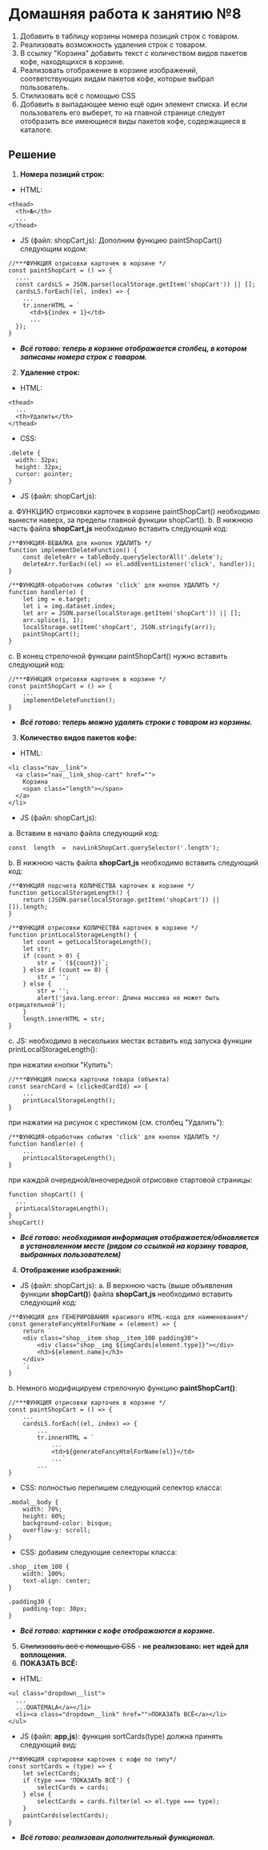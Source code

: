 ﻿# Домашняя работа к занятию №8
1. Добавить в таблицу корзины номера позиций строк с товаром.
2. Реализовать возможность удаления строк с товаром.
3. В ссылку "Корзина" добавить текст с количеством видов пакетов кофе, находящихся в корзине.
4. Реализовать отображение в корзине изображений, соответствующих видам пакетов кофе, которые выбрал пользователь.
5. Стилизовать всё с помощью CSS
6. Добавить в выпадающее меню ещё один элемент списка. И если пользователь его выберет, то на главной странице следует отобразить все имеющиеся виды пакетов кофе, содержащиеся в каталоге.

## Решение

1. **Номера позиций строк:**
* HTML:
```
<thead>
  <th>№</th>
  ...
</thead>
```
* JS (файл: shopCart,js): Дополним функцию paintShopCart() следующим кодом:
```
//***ФУНКЦИЯ отрисовки карточек в корзине */
const paintShopCart = () => {
  ....
  const cardsLS = JSON.parse(localStorage.getItem('shopCart')) || [];
  cardsLS.forEach((el, index) => {
    ...
    tr.innerHTML = `
      <td>${index + 1}</td>
      ...        
  });
}
```
* ***Всё готово: теперь в корзине отображается столбец, в котором записаны номера строк с товаром.***
2. **Удаление строк:**
* HTML:
```
<thead>
  ...
  <th>Удалить</th>
</thead>
```
* CSS:
```
.delete {
  width: 32px;
  height: 32px;
  cursor: pointer;
}
```
* JS (файл: shopCart,js): 

a. ФУНКЦИЮ отрисовки карточек в корзине paintShopCart() необходимо вынести наверх, за пределы главной функции shopCart().
b. В нижнюю часть файла **shopCart,js** необходимо вставить следующий код:
```
/**ФУНКЦИЯ-ВЕШАЛКА для кнопок УДАЛИТЬ */
function implementDeleteFunction() {
    const deleteArr = tableBody.querySelectorAll('.delete');
    deleteArr.forEach((el) => el.addEventListener('click', handler));
}

/**ФУНКЦИЯ-обработчик события 'click' для кнопок УДАЛИТЬ */
function handler(e) {    
    let img = e.target;
    let i = img.dataset.index;
    let arr = JSON.parse(localStorage.getItem('shopCart')) || [];
    arr.splice(i, 1);
    localStorage.setItem('shopCart', JSON.stringify(arr));
    paintShopCart();
}
```
c.  В конец стрелочной функции paintShopCart() нужно вставить следующий код:
```
//***ФУНКЦИЯ отрисовки карточек в корзине */
const paintShopCart = () => {
    ...
    implementDeleteFunction();
}
```
* ***Всё готово: теперь можно удалять строки с товаром из корзины.***
3. **Количество видов пакетов кофе:**
* HTML:
```
<li class="nav__link">
  <a class="nav__link_shop-cart" href="">
    Корзина
    <span class="length"></span>
  </a>
</li>
```
* JS (файл: shopCart,js): 

a. Вставим в начало файла следующий код:
```
const  length  =  navLinkShopCart.querySelector('.length');
```
b. В нижнюю часть файла **shopCart,js** необходимо вставить следующий код:
```
/**ФУНКЦИЯ подсчета КОЛИЧЕСТВА карточек в корзине */
function getLocalStorageLength() {
    return (JSON.parse(localStorage.getItem('shopCart')) || []).length;
}

/**ФУНКЦИЯ отрисовки КОЛИЧЕСТВА карточек в корзине */
function printLocalStorageLength() {
    let count = getLocalStorageLength();
    let str;
    if (count > 0) {
        str = ` (${count})`;
    } else if (count == 0) {
        str = '';
    } else {
        str = '';
        alert('java.lang.error: Длина массива не может быть отрицательной');
    }
    length.innerHTML = str;
}
```
c. JS: необходимо в нескольких местах вставить код запуска функции printLocalStorageLength():

при нажатии кнопки "Купить":
```
//***ФУНКЦИЯ поиска карточки товара (объекта)
const searchCard = (clickedCardId) => { 
    ...
    printLocalStorageLength();
}
```
при нажатии на рисунок с крестиком (см. столбец "Удалить"):
```
/**ФУНКЦИЯ-обработчик события 'click' для кнопок УДАЛИТЬ */
function handler(e) {    
    ...
    printLocalStorageLength();
}
```
при каждой очередной/внеочередной отрисовке стартовой страницы:
```
function shopCart() {
  ...
  printLocalStorageLength();
}
shopCart()
```

* ***Всё готово: необходимая информация отображается/обновляется в установленном месте (рядом со ссылкой на корзину товаров, выбранных пользователем)***
4. **Отображение изображений:**
* JS (файл: shopCart,js): 
a. В верхнюю часть (выше объявления функции **shopCart()**) файла **shopCart,js** необходимо вставить следующий код:
```
/**ФУНКЦИЯ для ГЕНЕРИРОВАНИЯ красивого HTML-кода для наименования*/
const generateFancyHtmlForName = (element) => { 
    return ` 
    <div class="shop__item shop__item_100 padding30">
        <div class="shop__img ${imgCards[element.type]}"></div>
        <h3>${element.name}</h3>
    </div>
    `;
}
```
b. Немного модифицируем стрелочную функцию **paintShopCart()**:
```
//***ФУНКЦИЯ отрисовки карточек в корзине */
const paintShopCart = () => {
    ...
    cardsLS.forEach((el, index) => {
        ...
        tr.innerHTML = `
            ...
            <td>${generateFancyHtmlForName(el)}</td> 
            ...`
        ...     
}
```
* CSS: полностью перепишем следующий селектор класса:
```
.modal__body {
    width: 70%;
    height: 60%;
    background-color: bisque;
    overflow-y: scroll;
}
```
* CSS: добавим следующие селекторы класса:
```
.shop__item_100 {
    width: 100%;
    text-align: center;
}

.padding30 {
    padding-top: 30px;
}
```
* ***Всё готово: картинки с кофе отображаются в корзине.***
5. ~~Стилизовать всё с помощью CSS~~ - **не реализовано: нет идей для воплощения.**
6. **ПОКАЗАТЬ ВСЁ:**
* HTML:
```
<ul class="dropdown__list">
  ...
  ...QUATEMALA</a></li>
  <li><a class="dropdown__link" href="">ПОКАЗАТЬ ВСЁ</a></li>
</ul>
```
* JS (файл: **app,js**): функция sortCards(type) должна принять следующий вид:
```
/**ФУНКЦИЯ сортировки карточек с кофе по типу*/
const sortCards = (type) => {
    let selectCards;
    if (type === 'ПОКАЗАТЬ ВСЁ') {
        selectCards = cards;
    } else {
        selectCards = cards.filter(el => el.type === type);
    }
    paintCards(selectCards);
}
```
* ***Всё готово: реализован дополнительный функционал.***
